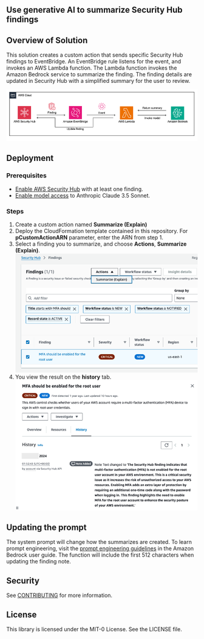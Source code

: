 ## Use generative AI to summarize Security Hub findings

## Overview of Solution

This solution creates a custom action that sends specific Security Hub findings to EventBridge. An EventBridge rule listens for the event, and invokes an AWS Lambda function. The Lambda function invokes the Amazon Bedrock service to summarize the finding. The finding details are updated in Security Hub with a simplified summary for the user to review. 

![architecture diagram](img/architecture%20diagram.png)

## Deployment 

### Prerequisites

-	[Enable AWS Security Hub](https://docs.aws.amazon.com/securityhub/latest/userguide/securityhub-settingup.html) with at least one finding.
-	[Enable model access](https://docs.aws.amazon.com/bedrock/latest/userguide/model-access.html) to Anthropic Claude 3.5 Sonnet.

### Steps

1. Create a custom action named **Summarize (Explain)**
2. Deploy the CloudFormation template contained in this repository. For **pCustomActionARN** parameter, enter the ARN from step 1.
3. Select a finding you to summarize, and choose **Actions**, **Summarize (Explain)**.
   ![Summarize](img/sh-summarize.png)
4. You view the result on the **history** tab.
   ![Results](img/sh-results.png)

## Updating the prompt
The system prompt will change how the summarizes are created. To learn prompt engineering, visit the [prompt engineering guidelines](https://docs.aws.amazon.com/bedrock/latest/userguide/prompt-engineering-guidelines.html) in the Amazon Bedrock user guide. The function will include the first 512 characters when updating the finding note.

## Security

See [CONTRIBUTING](CONTRIBUTING.md#security-issue-notifications) for more information.

## License

This library is licensed under the MIT-0 License. See the LICENSE file.